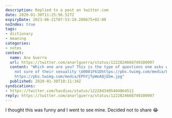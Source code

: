```yaml
---
description: Replied to a post on twitter.com
date: 2020-01-30T11:25:56.527Z
expiryDate: 2023-06-21T07:53:10.206675+02:00
noIndex: true
tags:
- dictionary
- meaning
categories:
- notes
context:
  name: Ana Guerra
  url: https://twitter.com/anarlguerra/status/1222824668740100097
  content: "Which one are you? This is the type of questions one asks when they're
    not sure of their sexuality \U0001F61Dhttps://pbs.twimg.com/media/EPhYikxX0AEaQKs.jpg
    https://pbs.twimg.com/media/EPhYjTpWoAQjEbm.jpg"
  published: 2020-01-30T10:11:34Z
syndications:
- https://twitter.com/hacdias/status/1222843405404864512
reply: https://twitter.com/anarlguerra/status/1222824668740100097
---
```


I thought this was funny and I went to see mine. Decided not to share 😂
